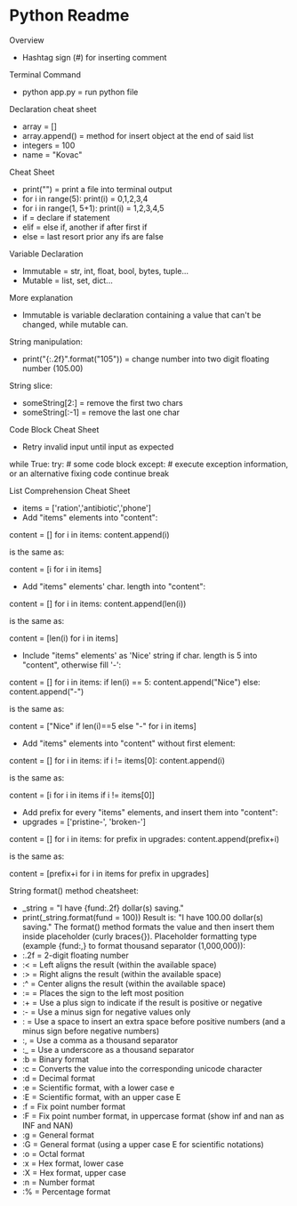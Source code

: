 # Python Readme

Overview
- Hashtag sign (#) for inserting comment

Terminal Command
- python app.py = run python file

Declaration cheat sheet
- array = []
- array.append(<obj>) = method for insert object at the end of said list
- integers = 100
- name = "Kovac"

Cheat Sheet
- print("<content>") = print a file into terminal output
- for i in range(5): print(i) = 0,1,2,3,4
- for i in range(1, 5+1): print(i) = 1,2,3,4,5
- if = declare if statement
- elif = else if, another if after first if
- else = last resort prior any ifs are false

Variable Declaration
- Immutable = str, int, float, bool, bytes, tuple...
- Mutable = list, set, dict...

More explanation
- Immutable is variable declaration containing a value that can't be changed, while mutable can.

String manipulation:
- print("{:.2f}".format("105")) = change number into two digit floating number (105.00)

String slice:
- someString[2:] = remove the first two chars
- someString[:-1] = remove the last one char

Code Block Cheat Sheet
- Retry invalid input until input as expected

while True:
    try:
        # some code block
    except:
        # execute exception information, or an alternative fixing code
        continue
    break

List Comprehension Cheat Sheet
- items = ['ration','antibiotic','phone']
- Add "items" elements into "content":

content = []
for i in items:
    content.append(i)

is the same as:

content = [i for i in items]

- Add "items" elements' char. length into "content":

content = []
for i in items:
    content.append(len(i))

is the same as:

content = [len(i) for i in items]

- Include "items" elements' as 'Nice' string if char. length is 5 into "content", otherwise fill '-':

content = []
for i in items:
    if len(i) == 5:
        content.append("Nice")
    else:
        content.append("-")

is the same as:

content = ["Nice" if len(i)==5 else "-" for i in items]

- Add "items" elements into "content" without first element:

content = []
for i in items:
    if i != items[0]:
        content.append(i)

is the same as:

content = [i for i in items if i != items[0]]

- Add prefix for every "items" elements, and insert them into "content":
- upgrades = ['pristine-', 'broken-']

content = []
for i in items:
    for prefix in upgrades:
        content.append(prefix+i)

is the same as:

content = [prefix+i for i in items for prefix in upgrades]

String format() method cheatsheet:
- _string = "I have {fund:.2f} dollar(s) saving."
- print(_string.format(fund = 100))
Result is: "I have 100.00 dollar(s) saving."
The format() method formats the value and then insert them inside placeholder (curly braces{}).
Placeholder formatting type (example {fund:,} to format thousand separator (1,000,000)):
- :.2f = 2-digit floating number
- :< = Left aligns the result (within the available space)
- :> = Right aligns the result (within the available space)
- :^ = Center aligns the result (within the available space)
- := = Places the sign to the left most position
- :+ = Use a plus sign to indicate if the result is positive or negative
- :- = Use a minus sign for negative values only
- :  = Use a space to insert an extra space before positive numbers (and a minus sign before negative numbers)
- :, = Use a comma as a thousand separator
- :_ = Use a underscore as a thousand separator
- :b = Binary format
- :c = Converts the value into the corresponding unicode character
- :d = Decimal format
- :e = Scientific format, with a lower case e
- :E = Scientific format, with an upper case E
- :f = Fix point number format
- :F = Fix point number format, in uppercase format (show inf and nan as INF and NAN)
- :g = General format
- :G = General format (using a upper case E for scientific notations)
- :o = Octal format
- :x = Hex format, lower case
- :X = Hex format, upper case
- :n = Number format
- :% = Percentage format